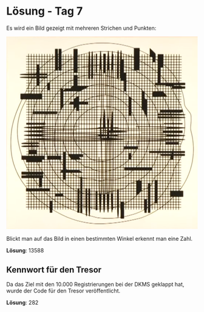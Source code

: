 # Lösung - Tag 7

Es wird ein Bild gezeigt mit mehreren Strichen und Punkten:

![Bild](Bild.png)

Blickt man auf das Bild in einen bestimmten Winkel erkennt man eine Zahl.

**Lösung**: 13588

## Kennwort für den Tresor

Da das Ziel mit den 10.000 Registrierungen bei der DKMS geklappt hat, wurde der Code für den Tresor veröffentlicht.

**Lösung**: 282